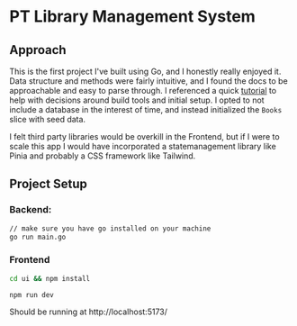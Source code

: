 # PT Library Management System

## Approach

This is the first project I've built using Go, and I honestly really enjoyed it. Data structure and methods were fairly intuitive, and I found the docs to be approachable and easy to parse through. I referenced a quick [tutorial](https://dev.to/maxiim3/create-a-fullstack-app-with-vue-and-go-and-tailwindcss-v4-22ai) to help with decisions around build tools and initial setup. I opted to not include a database in the interest of time, and instead initialized the `Books` slice with seed data.

I felt third party libraries would be overkill in the Frontend, but if I were to scale this app I would have incorporated a statemanagement library like Pinia and probably a CSS framework like Tailwind.

## Project Setup

### Backend:

```sh
// make sure you have go installed on your machine
go run main.go
```

### Frontend

```sh
cd ui && npm install
```

```sh
npm run dev
```

Should be running at http://localhost:5173/
